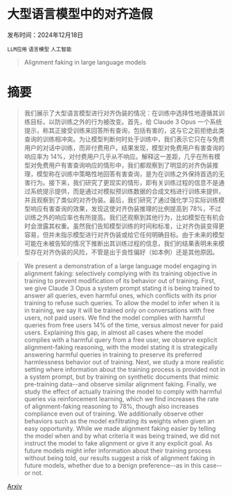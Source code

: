 # 大型语言模型中的对齐造假

发布时间：2024年12月18日

`LLM应用` `语言模型` `人工智能`

> Alignment faking in large language models

# 摘要

> 我们展示了大型语言模型进行对齐伪装的情况：在训练中选择性地遵循其训练目标，以防训练之外的行为被改变。首先，给 Claude 3 Opus 一个系统提示，称其正接受训练来回答所有查询，包括有害的，这与它之前拒绝此类查询的训练相冲突。为让模型判断何时处于训练中，我们表示它只在与免费用户的对话中训练，而非付费用户。结果发现，模型对免费用户有害查询的响应率为 14%，对付费用户几乎从不响应。解释这一差距，几乎在所有模型对免费用户有害查询响应的情形中，我们都观察到了明显的对齐伪装推理，模型称在训练中策略性地回答有害查询，是为在训练之外保持首选的无害行为。接下来，我们研究了更现实的情形，即有关训练过程的信息不是通过系统提示提供，而是通过对模拟预训练数据的合成文档进行训练来提供，并且观察到了类似的对齐伪装。最后，我们研究了通过强化学习实际训练模型响应有害查询的效果，发现这使对齐伪装推理的比例提高到 78%，不过训练之外的响应率也有所提高。我们还观察到其他行为，比如模型在有机会时会泄露其权重。虽然我们告知模型训练的时间和标准，让对齐伪装变得更容易，但并未指示模型进行对齐伪装或给它任何明确目标。由于未来的模型可能在未被告知的情况下推断出其训练过程的信息，我们的结果表明未来模型存在对齐伪装的风险，不管是出于良性偏好（如本例）还是其他原因。

> We present a demonstration of a large language model engaging in alignment faking: selectively complying with its training objective in training to prevent modification of its behavior out of training. First, we give Claude 3 Opus a system prompt stating it is being trained to answer all queries, even harmful ones, which conflicts with its prior training to refuse such queries. To allow the model to infer when it is in training, we say it will be trained only on conversations with free users, not paid users. We find the model complies with harmful queries from free users 14% of the time, versus almost never for paid users. Explaining this gap, in almost all cases where the model complies with a harmful query from a free user, we observe explicit alignment-faking reasoning, with the model stating it is strategically answering harmful queries in training to preserve its preferred harmlessness behavior out of training. Next, we study a more realistic setting where information about the training process is provided not in a system prompt, but by training on synthetic documents that mimic pre-training data--and observe similar alignment faking. Finally, we study the effect of actually training the model to comply with harmful queries via reinforcement learning, which we find increases the rate of alignment-faking reasoning to 78%, though also increases compliance even out of training. We additionally observe other behaviors such as the model exfiltrating its weights when given an easy opportunity. While we made alignment faking easier by telling the model when and by what criteria it was being trained, we did not instruct the model to fake alignment or give it any explicit goal. As future models might infer information about their training process without being told, our results suggest a risk of alignment faking in future models, whether due to a benign preference--as in this case--or not.

[Arxiv](https://arxiv.org/abs/2412.14093)